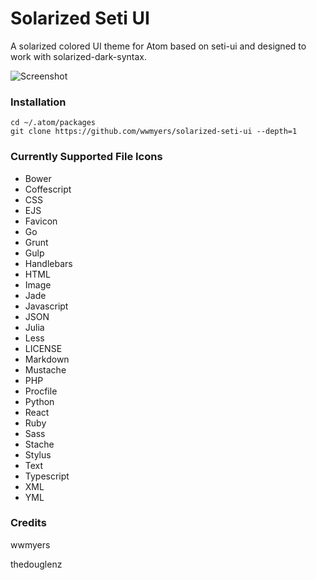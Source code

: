 # Solarized Seti UI


A solarized colored UI theme for Atom based on seti-ui and designed to work with solarized-dark-syntax.


![Screenshot](https://github.com/wwmyers/solarized-seti-ui/raw/master/screenshot.png)


### Installation

```
cd ~/.atom/packages
git clone https://github.com/wwmyers/solarized-seti-ui --depth=1
```


### Currently Supported File Icons
* Bower
* Coffescript
* CSS
* EJS
* Favicon
* Go
* Grunt
* Gulp
* Handlebars
* HTML
* Image
* Jade
* Javascript
* JSON
* Julia
* Less
* LICENSE
* Markdown
* Mustache
* PHP
* Procfile
* Python
* React
* Ruby
* Sass
* Stache
* Stylus
* Text
* Typescript
* XML
* YML

### Credits
wwmyers

thedouglenz
